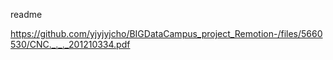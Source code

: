 readme

https://github.com/yjyjyjcho/BIGDataCampus_project_Remotion-/files/5660530/CNC._._._201210334.pdf
